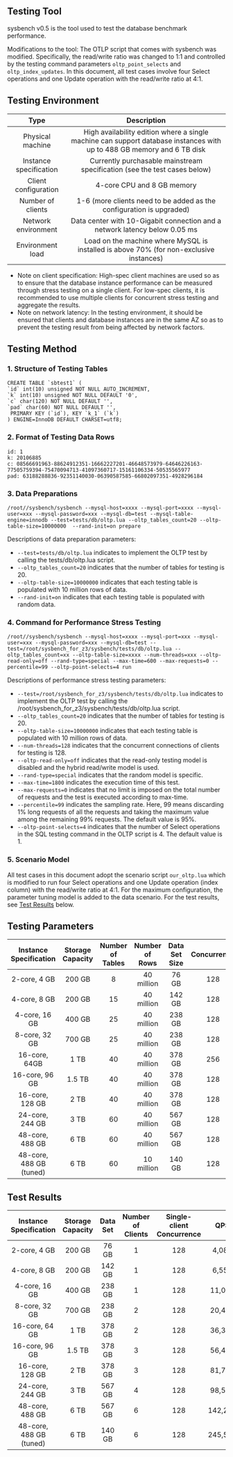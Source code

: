 ## Testing Tool
sysbench v0.5 is the tool used to test the database benchmark performance.

Modifications to the tool:
The OTLP script that comes with sysbench was modified. Specifically, the read/write ratio was changed to 1:1 and controlled by the testing command parameters `oltp_point_selects` and `oltp_index_updates`. In this document, all test cases involve four Select operations and one Update operation with the read/write ratio at 4:1.

## Testing Environment

| Type | Description |
|:--:|:--:|
| Physical machine | High availability edition where a single machine can support database instances with up to 488 GB memory and 6 TB disk |
| Instance specification | Currently purchasable mainstream specification (see the test cases below) |
| Client configuration | 4-core CPU and 8 GB memory |
| Number of clients | 1-6 (more clients need to be added as the configuration is upgraded) |
| Network environment | Data center with 10-Gigabit connection and a network latency below 0.05 ms |
| Environment load | Load on the machine where MySQL is installed is above 70% (for non-exclusive instances) |

- Note on client specification: High-spec client machines are used so as to ensure that the database instance performance can be measured through stress testing on a single client. For low-spec clients, it is recommended to use multiple clients for concurrent stress testing and aggregate the results.
- Note on network latency: In the testing environment, it should be ensured that clients and database instances are in the same AZ so as to prevent the testing result from being affected by network factors.

## Testing Method
### 1. Structure of Testing Tables
```
CREATE TABLE `sbtest1` ( 
`id` int(10) unsigned NOT NULL AUTO_INCREMENT, 
`k` int(10) unsigned NOT NULL DEFAULT '0', 
`c` char(120) NOT NULL DEFAULT '', 
`pad` char(60) NOT NULL DEFAULT '',
 PRIMARY KEY (`id`), KEY `k_1` (`k`) 
) ENGINE=InnoDB DEFAULT CHARSET=utf8;
```

### 2. Format of Testing Data Rows
```
id: 1
k: 20106885
c: 08566691963-88624912351-16662227201-46648573979-64646226163-77505759394-75470094713-41097360717-15161106334-50535565977
pad: 63188288836-92351140030-06390587585-66802097351-4928296184
```


### 3. Data Preparations
```
/root//sysbench/sysbench --mysql-host=xxxx --mysql-port=xxxx --mysql-user=xxx --mysql-password=xxx --mysql-db=test --mysql-table-engine=innodb --test=tests/db/oltp.lua --oltp_tables_count=20 --oltp-table-size=10000000  --rand-init=on prepare
```

Descriptions of data preparation parameters:
- `--test=tests/db/oltp.lua` indicates to implement the OLTP test by calling the tests/db/oltp.lua script.
- `--oltp_tables_count=20` indicates that the number of tables for testing is 20.
- `--oltp-table-size=10000000` indicates that each testing table is populated with 10 million rows of data.
- `--rand-init=on` indicates that each testing table is populated with random data.
   

### 4. Command for Performance Stress Testing
```
/root//sysbench/sysbench --mysql-host=xxxx --mysql-port=xxx --mysql-user=xxx --mysql-password=xxx --mysql-db=test --test=/root/sysbench_for_z3/sysbench/tests/db/oltp.lua --oltp_tables_count=xx --oltp-table-size=xxxx --num-threads=xxx --oltp-read-only=off --rand-type=special --max-time=600 --max-requests=0 --percentile=99 --oltp-point-selects=4 run
```

Descriptions of performance stress testing parameters:
- `--test=/root/sysbench_for_z3/sysbench/tests/db/oltp.lua` indicates to implement the OLTP test by calling the /root/sysbench_for_z3/sysbench/tests/db/oltp.lua script.
- `--oltp_tables_count=20` indicates that the number of tables for testing is 20.
- `--oltp-table-size=10000000` indicates that each testing table is populated with 10 million rows of data.
- `--num-threads=128` indicates that the concurrent connections of clients for testing is 128.
- `--oltp-read-only=off` indicates that the read-only testing model is disabled and the hybrid read/write model is used.
- `--rand-type=special` indicates that the random model is specific.
- `--max-time=1800` indicates the execution time of this test.
- `--max-requests=0` indicates that no limit is imposed on the total number of requests and the test is executed according to max-time.
- `--percentile=99` indicates the sampling rate. Here, 99 means discarding 1% long requests of all the requests and taking the maximum value among the remaining 99% requests. The default value is 95%.
- `--oltp-point-selects=4` indicates that the number of Select operations in the SQL testing command in the OLTP script is 4. The default value is 1.

### 5. Scenario Model
All test cases in this document adopt the scenario script `our_oltp.lua` which is modified to run four Select operations and one Update operation (index column) with the read/write ratio at 4:1.
For the maximum configuration, the parameter tuning model is added to the data scenario. For the test results, see [Test Results](#document_test_result) below.

## Testing Parameters

| Instance Specification | Storage Capacity | Number of Tables | Number of Rows | Data Set Size | Concurrence | Execution Time (in Minutes) |
|:--:|:--:|:--:|:--:|:--:|:--:|:--:|
|2-core, 4 GB|200 GB|8|40 million|76 GB|128|30|
|4-core, 8 GB|200 GB|15|40 million |142 GB|128|30|
|4-core, 16 GB|400 GB|25|40 million|238 GB|128|30|
|8-core, 32 GB|700 GB|25|40 million|238 GB|128|30|
|16-core, 64GB|1 TB|40|40 million|378 GB|256|30|
|16-core, 96 GB|1.5 TB|40|40 million|378 GB|128|30|
|16-core, 128 GB|2 TB|40|40 million|378 GB|128|30|
|24-core, 244 GB|3 TB|60|40 million|567 GB|128|30|
|48-core, 488 GB|6 TB|60|40 million|567 GB|128|30|
|48-core, 488 GB (tuned)|6 TB|60|10 million|140 GB|128|30|

<span id="document_test_result"></span>
## Test Results

| Instance Specification | Storage Capacity | Data Set | Number of Clients | Single-client Concurrence | QPS | TPS |
|:--:|:--:|:--:|:--:|:--:|:--:|:--:|
|2-core, 4 GB|200 GB|76 GB|1|128|4,082|816|
|4-core, 8 GB|200 GB|142 GB|1|128|6,551|1,310|
|4-core, 16 GB|400 GB|238 GB|1|128|11,098|2,219|
|8-core, 32 GB|700 GB|238 GB|2|128|20,484|3,768|
|16-core, 64 GB|1 TB|378 GB|2|128|36,395|7,279|
|16-core, 96 GB|1.5 TB|378 GB|3|128|56,464|11,292|
|16-core, 128 GB|2 TB|378 GB|3|128|81,752|16,350|
|24-core, 244 GB|3 TB|567 GB|4|128|98,528|19,705|
|48-core, 488 GB|6 TB|567 GB|6|128|142,246|28,449|
|48-core, 488 GB (tuned) |6 TB|140 GB|6|128|245,509|46,304|
